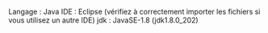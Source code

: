 Langage : Java
IDE : Eclipse (vérifiez à correctement importer les fichiers si vous utilisez un autre IDE)
jdk : JavaSE-1.8 (jdk1.8.0_202)